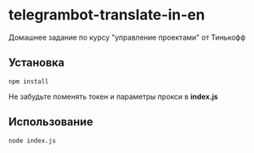 # telegrambot-translate-in-en
Домашнее задание по курсу "управление проектами" от Тинькофф

## Установка 
```npm install```

Не забудьте поменять токен и параметры прокси в **index.js**

## Использование
```node index.js```
